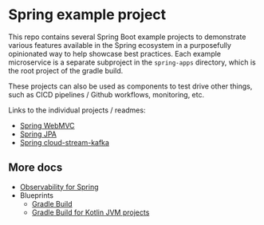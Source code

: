 # Spring example project

This repo contains several Spring Boot example projects to demonstrate various features available in
the Spring ecosystem in a purposefully opinionated way to help showcase best practices. Each example
microservice is a separate subproject in the `spring-apps` directory, which is the root project of
the gradle build.

These projects can also be used as components to test drive other things, such as CICD pipelines /
Github workflows, monitoring, etc.

Links to the individual projects / readmes:

- [Spring WebMVC](spring-webmvc/README.md)
- [Spring JPA](spring-jpa)
- [Spring cloud-stream-kafka](spring-cloud-stream-kafka)

## More docs

- [Observability for Spring](spring-webmvc%2Fsrc%2Fmain%2Fkotlin%2Fcom%2Fvacuumlabs%2Fexample%2Ftelemetry%2FREADME.md)
- Blueprints
  - [Gradle Build](docs%2Fblueprints%2FGradleBuild.md)
  - [Gradle Build for Kotlin JVM projects](docs%2Fblueprints%2FGradleBuildKotlinJvm.md)
